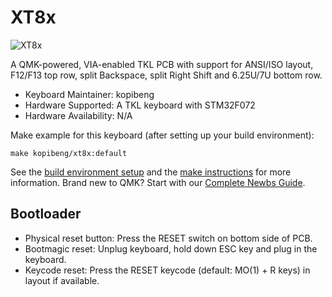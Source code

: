 # XT8x

![XT8x](https://i.imgur.com/J8QqWWq.png)

A QMK-powered, VIA-enabled TKL PCB with support for ANSI/ISO layout, F12/F13 top row, split Backspace, split Right Shift and 6.25U/7U bottom row. 

* Keyboard Maintainer: kopibeng
* Hardware Supported: A TKL keyboard with STM32F072
* Hardware Availability: N/A

Make example for this keyboard (after setting up your build environment):

    make kopibeng/xt8x:default
    
See the [build environment setup](https://docs.qmk.fm/#/getting_started_build_tools) and the [make instructions](https://docs.qmk.fm/#/getting_started_make_guide) for more information. Brand new to QMK? Start with our [Complete Newbs Guide](https://docs.qmk.fm/#/newbs).

## Bootloader

* Physical reset button: Press the RESET switch on bottom side of PCB.
* Bootmagic reset:  Unplug keyboard, hold down ESC key and plug in the keyboard.
* Keycode reset: Press the RESET keycode (default: MO(1) + R keys) in layout if available.